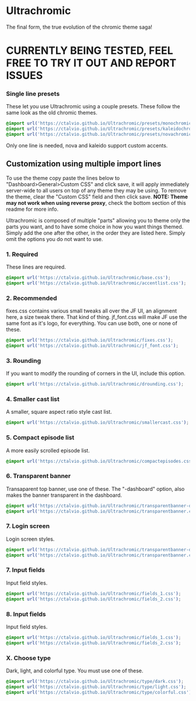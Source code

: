 # Ultrachromic
The final form, the true evolution of the chromic theme saga!

# CURRENTLY BEING TESTED, FEEL FREE TO TRY IT OUT AND REPORT ISSUES


### Single line presets

These let you use Ultrachromic using a couple presets. These follow the same look as the old chromic themes.

```css
@import url('https://ctalvio.github.io/Ultrachromic/presets/monochromic_preset.css');
@import url('https://ctalvio.github.io/Ultrachromic/presets/kaleidochromic_preset.css');
@import url('https://ctalvio.github.io/Ultrachromic/presets/novachromic_preset.css');
```
Only one line is needed, nova and kaleido support custom accents.



## Customization using multiple import lines

To use the theme copy paste the lines below to "Dashboard>General>Custom CSS" and click save, it will apply immediately server-wide to all users on top of any theme they may be using. To remove the theme, clear the "Custom CSS" field and then click save. **NOTE: Theme may not work when using reverse proxy**, check the bottom section of this readme for more info.

Ultrachromic is composed of multiple "parts" allowing you to theme only the parts you want, and to have some choice in how you want things themed. Simply add the one after the other, in the order they are listed here. Simply omit the options you do not want to use.

### 1. Required

These lines are required.

```css
@import url('https://ctalvio.github.io/Ultrachromic/base.css');
@import url('https://ctalvio.github.io/Ultrachromic/accentlist.css');
```

### 2. Recommended

fixes.css contains various small tweaks all over the JF UI, an alignment here, a size tweak there. That kind of thing. jf_font.css will make JF use the same font as it's logo, for everything. You can use both, one or none of these.

```css
@import url('https://ctalvio.github.io/Ultrachromic/fixes.css');
@import url('https://ctalvio.github.io/Ultrachromic/jf_font.css');
```

### 3. Rounding

If you want to modify the rounding of corners in the UI, include this option.

```css
@import url('https://ctalvio.github.io/Ultrachromic/drounding.css');
```

### 4. Smaller cast list

A smaller, square aspect ratio style cast list.

```css
@import url('https://ctalvio.github.io/Ultrachromic/smallercast.css');
```

### 5. Compact episode list

A more easily scrolled episode list.

```css
@import url('https://ctalvio.github.io/Ultrachromic/compactepisodes.css');
```

### 6. Transparent banner

Transaparent top banner, use one of these. The "-dashboard" option, also makes the banner transparent in the dashboard.

```css
@import url('https://ctalvio.github.io/Ultrachromic/transparentbanner-dashboard.css');
@import url('https://ctalvio.github.io/Ultrachromic/transparentbanner.css');
```


### 7. Login screen

Login screen styles.

```css
@import url('https://ctalvio.github.io/Ultrachromic/transparentbanner-dashboard.css');
@import url('https://ctalvio.github.io/Ultrachromic/transparentbanner.css');
```

### 7. Input fields

Input field styles.

```css
@import url('https://ctalvio.github.io/Ultrachromic/fields_1.css');
@import url('https://ctalvio.github.io/Ultrachromic/fields_2.css');
```

### 8. Input fields

Input field styles.

```css
@import url('https://ctalvio.github.io/Ultrachromic/fields_1.css');
@import url('https://ctalvio.github.io/Ultrachromic/fields_2.css');
```

### X. Choose type

Dark, light, and colorful type. You must use one of these.

```css
@import url('https://ctalvio.github.io/Ultrachromic/type/dark.css');
@import url('https://ctalvio.github.io/Ultrachromic/type/light.css');
@import url('https://ctalvio.github.io/Ultrachromic/type/colorful.css');
```



